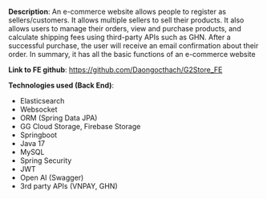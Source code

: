 **Description**: An e-commerce website allows people to register as sellers/customers. It allows multiple sellers to 
sell their products. It also allows users to manage their orders, view and purchase products, and calculate shipping 
fees using third-party APIs such as GHN. After a successful purchase, the user will receive an email confirmation 
about their order. In summary, it has all the basic functions of an e-commerce website

**Link to FE github**: https://github.com/Daongocthach/G2Store_FE

**Technologies used (Back End)**: 
* Elasticsearch
* Websocket
* ORM (Spring Data JPA)
* GG Cloud Storage, Firebase Storage
* Springboot
* Java 17
* MySQL
* Spring Security
* JWT
* Open AI (Swagger)
* 3rd party APIs (VNPAY, GHN)
